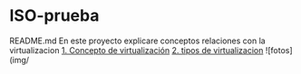 # ISO-prueba
README.md
En este proyecto explicare conceptos relaciones con la virtualizacion
[1. Concepto de virtualización](uno.md)
[2. tipos de virtualizacion](dos.md)
![fotos](img/
